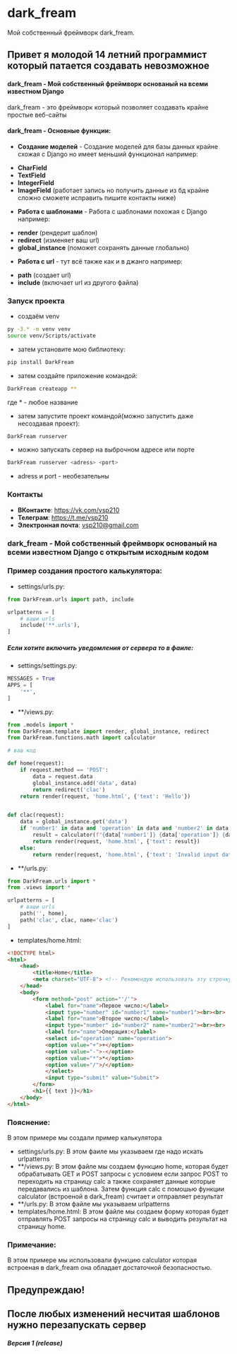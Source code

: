 # dark_fream
Мой собственный фреймворк dark_fream.

## Привет я молодой 14 летний программист который патается создавать невозможное


#### dark_fream - Мой собственный фреймворк основаный на всеми известном Django
dark_fream - это фреймворк который позволяет создавать крайне простые веб-сайты
#### dark_fream - Основные функции:
+ **Создание моделей** - Создание моделей для базы данных крайне схожая с Django но имеет меньший функционал например:
- **CharField**
- **TextField**
- **IntegerField**
- **ImageField** (работает запись но получить данные из бд крайне сложно сможете исправить пишите контакты ниже)

+ **Работа с шаблонами** - Работа с шаблонами похожая с Django например:
- **render** (рендерит шаблон)
- **redirect** (изменяет ваш url)
- **global_instance** (поможет сохранять данные глобально)

+ **Работа с url** - тут всё также как и в джанго например:
- **path** (создает url)
- **include** (включает url из другого файла)

### Запуск проекта


- создаём venv
~~~bash
py -3.* -m venv venv
source venv/Scripts/activate
~~~
- затем установите мою библиотеку:
~~~bash
pip install DarkFream
~~~
- затем создайте приложение командой:
~~~bash
DarkFream createapp **
~~~
где * - любое название
- затем запустите проект командой(можно запустить даже несоздавая проект):
~~~bash
DarkFream runserver
~~~

- можно запускать сервер на выброчном адресе или порте
~~~bash
DarkFream runserver <adress> <port>
~~~
- adress и port - необезательны
### Контакты
- **ВКонтакте**: https://vk.com/vsp210
- **Телеграм**: https://t.me/vsp210
- **Электронная почта**: vsp210@gmail.com

### dark_fream - Мой собственный фреймворк основаный на всеми известном Django с открытым исходным кодом

### Пример создания простого калькулятора:

- settings/urls.py:
~~~python
from DarkFream.urls import path, include

urlpatterns = [
    # ваши urls
    include('**.urls'),
]
~~~

##### Если хотите включить уведомления от сервера то в фаиле:
- settings/settings.py:
~~~python
MESSAGES = True
APPS = [
    '**',
]
~~~

- **/views.py:
~~~python
from .models import *
from DarkFream.template import render, global_instance, redirect
from DarkFream.functions.math import calculator

# ваш код

def home(request):
    if request.method == 'POST':
        data = request.data
        global_instance.add('data', data)
        return redirect('clac')
    return render(request, 'home.html', {'text': 'Hello'})


def clac(request):
    data = global_instance.get('data')
    if 'number1' in data and 'operation' in data and 'number2' in data:
        result = calculator(f"{data['number1']} {data['operation']} {data['number2']}")
        return render(request, 'home.html', {'text': result})
    else:
        return render(request, 'home.html', {'text': 'Invalid input data'})
~~~

- **/urls.py:
~~~python
from DarkFream.urls import *
from .views import *

urlpatterns = [
    # ваши urls
    path('', home),
    path('clac', clac, name='clac')
]

~~~
- templates/home.html:
~~~html
<!DOCTYPE html>
<html>
    <head>
        <title>Home</title>
        <meta charset="UTF-8"> <!-- Рекомендую использовать эту строчку для избежания ошибки кодировки -->
    </head>
    <body>
        <form method="post" action="'/'">
            <label for="name">Первое число:</label>
            <input type="number" id="number1" name="number1"><br><br>
            <label for="name">Второе число:</label>
            <input type="number" id="number2" name="number2"><br><br>
            <label for="name">Операция:</label>
            <select id="operation" name="operation">
            <option value="+">+</option>
            <option value="-">-</option>
            <option value="*">*</option>
            <option value="/">/</option>
            </select>
            <input type="submit" value="Submit">
        </form>
        <h1>{{ text }}</h1>
    </body>
</html>
~~~

### Пояснение:
В этом примере мы создали пример калькулятора
- settings/urls.py:
В этом фаиле мы указываем где надо искать urlpatterns
- **/views.py:
В этом файле мы создаем функцию home, которая будет обрабатывать GET и POST запросы с условием если запрос POST то переходить на страницу calc а также сохраняет данные которые передавались из шаблона. Затем функция calc с помошью функции calculator (встроеной в dark_fream) считает и отправляет результат
- **/urls.py:
В этом файле мы указываем urlpatterns
- templates/home.html:
В этом файле мы создаем форму которая будет отправлять POST запросы на страницу сalc и выводить результат на страницу home.
### Примечание:
В этом примере мы использовали функцию calculator которая встроеная в dark_fream она обладает достаточной безопасностью.


## Предупреждаю!
## После любых изменений несчитая шаблонов нужно перезапускать сервер

##### Версия 1 (release)
